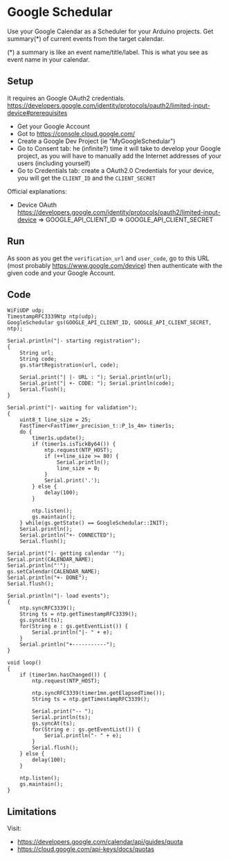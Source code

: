# Google Schedular

Use your Google Calendar as a Scheduler for your Arduino projects.
Get summary(*) of current events from the target calendar. 

(*) a summary is like an event name/title/label. This is what you see as event name in your calendar. 


## Setup

It requires an Google OAuth2 credentials. 
https://developers.google.com/identity/protocols/oauth2/limited-input-device#prerequisites

- Get your Google Account
- Got to https://console.cloud.google.com/
- Create a Google Dev Project (ie "MyGoogleSchedular")
- Go to Consent tab: he (infinite?) time it will take to develop your Google project, as you will have to manually add the Internet addresses of your users (including yourself)
- Go to Credentials tab: create a OAuth2.0 Credentials for your device, you will get the `CLIENT_ID` and the `CLIENT_SECRET`

Official explanations: 
- Device OAuth
  https://developers.google.com/identity/protocols/oauth2/limited-input-device
  => GOOGLE_API_CLIENT_ID
  => GOOGLE_API_CLIENT_SECRET


## Run

As soon as you get the `verification_url` and `user_code`, go to this URL
(most probably https://www.google.com/device)
then authenticate with the given code and your Google Account. 


## Code

```
WiFiUDP udp;
TimestampRFC3339Ntp ntp(udp);
GoogleSchedular gs(GOOGLE_API_CLIENT_ID, GOOGLE_API_CLIENT_SECRET, ntp);
```


```
Serial.println("|- starting registration");
{
    String url;
    String code; 
    gs.startRegistration(url, code);

    Serial.print("| |- URL : "); Serial.println(url);
    Serial.print("| +- CODE: "); Serial.println(code);
    Serial.flush();
}
```

```
Serial.print("|- waiting for validation");
{
    uint8_t line_size = 25;
    FastTimer<FastTimer_precision_t::P_1s_4m> timer1s;
    do {
        timer1s.update();
        if (timer1s.isTickBy64()) {
            ntp.request(NTP_HOST);
            if (++line_size >= 80) {
                Serial.println();
                line_size = 0;
            }
            Serial.print('.');
        } else {
            delay(100);
        }

        ntp.listen();
        gs.maintain();
    } while(gs.getState() == GoogleSchedular::INIT);
    Serial.println();
    Serial.println("+- CONNECTED");
    Serial.flush();
```

```
Serial.print("|- getting calendar '");
Serial.print(CALENDAR_NAME);
Serial.println("'");
gs.setCalendar(CALENDAR_NAME);
Serial.println("+- DONE");
Serial.flush();
```

```
Serial.println("|- load events");
{
    ntp.syncRFC3339();
    String ts = ntp.getTimestampRFC3339();
    gs.syncAt(ts);
    for(String e : gs.getEventList()) {
        Serial.println("|- " + e);
    }
    Serial.println("+-----------");
}
```

```
void loop()
{
    if (timer1mn.hasChanged()) {
        ntp.request(NTP_HOST);

        ntp.syncRFC3339(timer1mn.getElapsedTime());
        String ts = ntp.getTimestampRFC3339();

        Serial.print("-- ");
        Serial.println(ts);
        gs.syncAt(ts);
        for(String e : gs.getEventList()) {
            Serial.println("- " + e);
        }
        Serial.flush();
    } else {
        delay(100);
    }

    ntp.listen();
    gs.maintain();
}
```


## Limitations

Visit: 
- https://developers.google.com/calendar/api/guides/quota
- https://cloud.google.com/api-keys/docs/quotas


